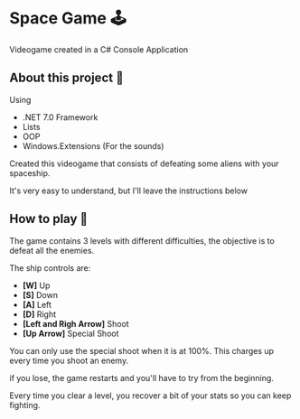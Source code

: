 ﻿# Space Game 🕹


Videogame created in a C# Console Application

## About this project 👾  

Using  
* .NET 7.0 Framework
* Lists
* OOP
* Windows.Extensions (For the sounds)


Created this videogame that consists of defeating some aliens with your spaceship.  

It's very easy to understand, but I'll leave the instructions below  

## How to play 📑  


The game contains 3 levels with different difficulties, the objective is to defeat all the enemies.  

The ship controls are:  
* **[W]** Up
* **[S]** Down
* **[A]** Left
* **[D]** Right 
* **[Left and Righ Arrow]** Shoot
* **[Up Arrow]** Special Shoot

You can only use the special shoot when it is at 100%. This charges up every time you shoot an enemy.  


if you lose, the game restarts and you'll have to try from the beginning.  

Every time you clear a level, you recover a bit of your stats so you can keep fighting.




